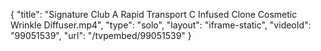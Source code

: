 {
    "title": "Signature Club A Rapid Transport C Infused Clone Cosmetic Wrinkle Diffuser.mp4",
    "type": "solo",
    "layout": "iframe-static",
    "videoId": "99051539",
    "url": "\/tvpembed\/99051539"
}